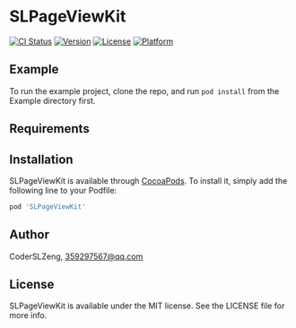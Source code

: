 # SLPageViewKit

[![CI Status](http://img.shields.io/travis/CoderSLZeng/SLPageViewKit.svg?style=flat)](https://travis-ci.org/CoderSLZeng/SLPageViewKit)
[![Version](https://img.shields.io/cocoapods/v/SLPageViewKit.svg?style=flat)](http://cocoapods.org/pods/SLPageViewKit)
[![License](https://img.shields.io/cocoapods/l/SLPageViewKit.svg?style=flat)](http://cocoapods.org/pods/SLPageViewKit)
[![Platform](https://img.shields.io/cocoapods/p/SLPageViewKit.svg?style=flat)](http://cocoapods.org/pods/SLPageViewKit)

## Example

To run the example project, clone the repo, and run `pod install` from the Example directory first.

## Requirements

## Installation

SLPageViewKit is available through [CocoaPods](http://cocoapods.org). To install
it, simply add the following line to your Podfile:

```ruby
pod 'SLPageViewKit'
```

## Author

CoderSLZeng, 359297567@qq.com

## License

SLPageViewKit is available under the MIT license. See the LICENSE file for more info.

